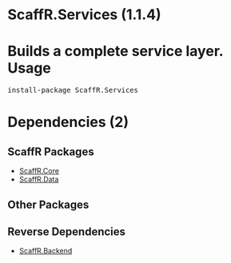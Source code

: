 ﻿ScaffR.Services (1.1.4)
======
Builds a complete service layer.
Usage
======
<pre>install-package ScaffR.Services</pre>
Dependencies (2)
=====

ScaffR Packages
------
* [ScaffR.Core](https://github.com/wcpro/ScaffR/tree/master/src/ScaffR.Core)
* [ScaffR.Data](https://github.com/wcpro/ScaffR/tree/master/src/ScaffR.Data)

Other Packages
------

Reverse Dependencies
-----
* [ScaffR.Backend](https://github.com/wcpro/ScaffR/tree/master/src/ScaffR.Backend)
